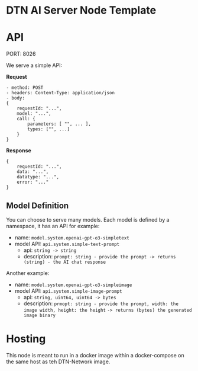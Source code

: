 # DTN AI Server Node Template

# API

PORT: 8026

We serve a simple API:

**Request**

```
- method: POST
- headers: Content-Type: application/json
- body:
{
    requestId: "...",
    model: "...",
    call: {
        parameters: [ "", ... ],
        types: ["", ...]
    }
}

```

**Response**

```
{
    requestId: "...",
    data: "...",
    datatype: "...",
    error: "..."
}
```

## Model Definition

You can choose to serve many models. Each model is defined by a namespace, it has an API for example:

- name: `model.system.openai-gpt-o3-simpletext`
- model API: `api.system.simple-text-prompt`
  - api: `string -> string`
  - description: `prompt: string - provide the prompt -> returns (string) - the AI chat response`

Another example:

- name: `model.system.openai-gpt-o3-simpleimage`
- model API: `api.system.simple-image-prompt`
  - api: `string, uint64, uint64 -> bytes`
  - description: `prmopt: string - provide the prompt, width: the image width, height: the height`
  `-> returns (bytes) the generated image binary`

# Hosting
This node is meant to run in a docker image within a docker-compose on the same host as teh DTN-Network
image.

